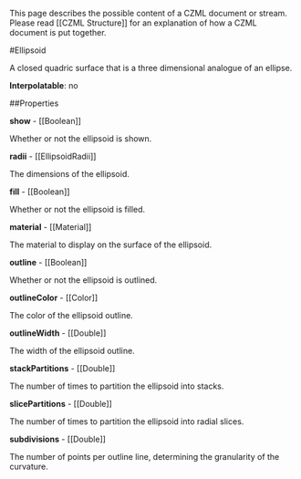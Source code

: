 This page describes the possible content of a CZML document or stream.  Please read [[CZML Structure]] for an explanation of how a CZML document is put together.

#Ellipsoid

A closed quadric surface that is a three dimensional analogue of an ellipse.

**Interpolatable**: no

##Properties

**show** - [[Boolean]]

Whether or not the ellipsoid is shown.


**radii** - [[EllipsoidRadii]]

The dimensions of the ellipsoid.


**fill** - [[Boolean]]

Whether or not the ellipsoid is filled.


**material** - [[Material]]

The material to display on the surface of the ellipsoid.


**outline** - [[Boolean]]

Whether or not the ellipsoid is outlined.


**outlineColor** - [[Color]]

The color of the ellipsoid outline.


**outlineWidth** - [[Double]]

The width of the ellipsoid outline.


**stackPartitions** - [[Double]]

The number of times to partition the ellipsoid into stacks.


**slicePartitions** - [[Double]]

The number of times to partition the ellipsoid into radial slices.


**subdivisions** - [[Double]]

The number of points per outline line, determining the granularity of the curvature.


